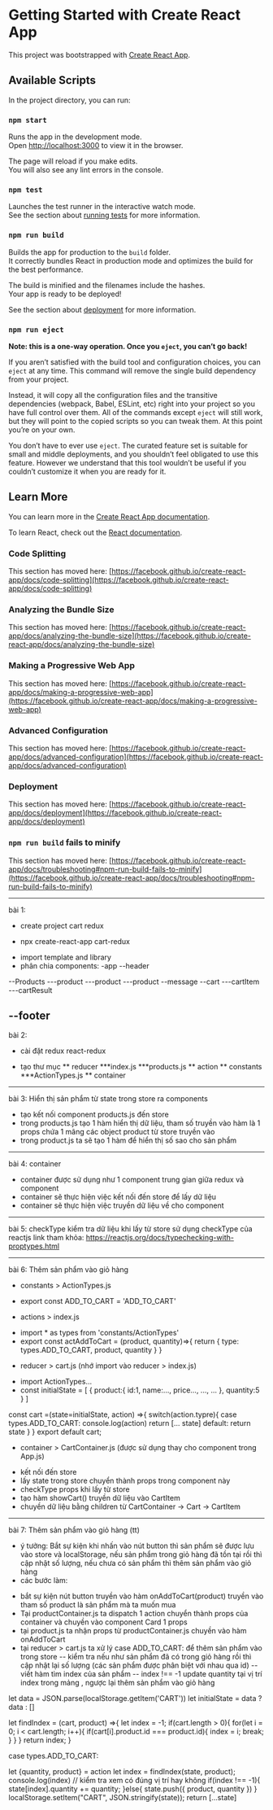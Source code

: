 # Getting Started with Create React App

This project was bootstrapped with [Create React App](https://github.com/facebook/create-react-app).

## Available Scripts

In the project directory, you can run:

### `npm start`

Runs the app in the development mode.\
Open [http://localhost:3000](http://localhost:3000) to view it in the browser.

The page will reload if you make edits.\
You will also see any lint errors in the console.

### `npm test`

Launches the test runner in the interactive watch mode.\
See the section about [running tests](https://facebook.github.io/create-react-app/docs/running-tests) for more information.

### `npm run build`

Builds the app for production to the `build` folder.\
It correctly bundles React in production mode and optimizes the build for the best performance.

The build is minified and the filenames include the hashes.\
Your app is ready to be deployed!

See the section about [deployment](https://facebook.github.io/create-react-app/docs/deployment) for more information.

### `npm run eject`

**Note: this is a one-way operation. Once you `eject`, you can’t go back!**

If you aren’t satisfied with the build tool and configuration choices, you can `eject` at any time. This command will remove the single build dependency from your project.

Instead, it will copy all the configuration files and the transitive dependencies (webpack, Babel, ESLint, etc) right into your project so you have full control over them. All of the commands except `eject` will still work, but they will point to the copied scripts so you can tweak them. At this point you’re on your own.

You don’t have to ever use `eject`. The curated feature set is suitable for small and middle deployments, and you shouldn’t feel obligated to use this feature. However we understand that this tool wouldn’t be useful if you couldn’t customize it when you are ready for it.

## Learn More

You can learn more in the [Create React App documentation](https://facebook.github.io/create-react-app/docs/getting-started).

To learn React, check out the [React documentation](https://reactjs.org/).

### Code Splitting

This section has moved here: [https://facebook.github.io/create-react-app/docs/code-splitting](https://facebook.github.io/create-react-app/docs/code-splitting)

### Analyzing the Bundle Size

This section has moved here: [https://facebook.github.io/create-react-app/docs/analyzing-the-bundle-size](https://facebook.github.io/create-react-app/docs/analyzing-the-bundle-size)

### Making a Progressive Web App

This section has moved here: [https://facebook.github.io/create-react-app/docs/making-a-progressive-web-app](https://facebook.github.io/create-react-app/docs/making-a-progressive-web-app)

### Advanced Configuration

This section has moved here: [https://facebook.github.io/create-react-app/docs/advanced-configuration](https://facebook.github.io/create-react-app/docs/advanced-configuration)

### Deployment

This section has moved here: [https://facebook.github.io/create-react-app/docs/deployment](https://facebook.github.io/create-react-app/docs/deployment)

### `npm run build` fails to minify

This section has moved here: [https://facebook.github.io/create-react-app/docs/troubleshooting#npm-run-build-fails-to-minify](https://facebook.github.io/create-react-app/docs/troubleshooting#npm-run-build-fails-to-minify)


--------------------------------------------------------
bài 1: 
- create project cart redux 
+ npx create-react-app cart-redux
- import template and library
- phân chia components:
-app
--header

--Products
---product
---product
---product
--message
--cart
---cartItem
---cartResult

--footer
---------------------------------
bài 2:
- cài đặt redux react-redux
* tạo thư mục
** reducer
***index.js
***products.js
** action
** constants
***ActionTypes.js
** container
-----------------------------------
bài 3: Hiển thị sản phẩm từ state trong store ra components
* tạo kết nối component products.js đến store
* trong products.js tạo 1 hàm hiển thị dữ liệu, tham số truyền vào hàm là 1 props chứa 1 mãng các object product từ store truyền vào
* trong product.js ta sẽ tạo 1 hàm để hiển thị số sao cho sản phẩm

-----------------------------------
bài 4: container
* container được sử dụng như 1 component trung gian giữa redux và component
* container sẽ thực hiện việc kết nối đến store để lấy dữ liệu
* container sẽ thực hiện việc truyền dữ liệu về cho component

-----------------------------------
bài 5: checkType kiểm tra dữ liệu khi lấy từ store
sử dụng checkType của reactjs
link tham khỏa: https://reactjs.org/docs/typechecking-with-proptypes.html

-----------------------------------
bài 6: Thêm sản phẩm vào giỏ hàng
* constants > ActionTypes.js
- export const ADD_TO_CART = 'ADD_TO_CART'
* actions > index.js
- import * as types from 'constants/ActionTypes'
- export const actAddToCart = (product, quantity)=>{
    return {
        type: types.ADD_TO_CART,
        product, 
        quantity
    }
}
* reducer > cart.js (nhớ import vào reducer > index.js)
- import ActionTypes...
- const initialState = [
    {
        product:{
            id:1,
            name:...,
            price...,
            ...,
            ...
        },
        quantity:5
    }
]

const cart =(state=initialState, action) =>{
    switch(action.typre){
        case types.ADD_TO_CART:
        console.log(action)
        return [... state]
        default: return state
    }
}
export default cart;

* container > CartContainer.js (được sử dụng thay cho component <Cart /> trong App.js)
- kết nối đến store
- lấy state trong store chuyển thành props trong component này
- checkType props khi lấy từ store
- tạo hàm showCart() truyền dữ liệu vào CartItem 
- chuyền dữ liệu bằng children từ CartContainer -> Cart -> CartItem

-----------------------------------
bài 7: Thêm sản phẩm vào giỏ hàng (tt)
* ý tưởng: Bắt sự kiện khi nhấn vào nút button thì sản phẩm sẽ được lưu vào store và localStorage, nếu sản phẩm trong giỏ hàng đã tồn tại rồi thì cập nhật số lượng, nếu chưa có sản phẩm thì thêm sản phẩm vào giỏ hàng
* các bước làm:
- bắt sự kiện nút button truyền vào hàm onAddToCart(product) truyền vào tham số product là sản phẩm mà ta muốn mua
- Tại productContainer.js ta dispatch 1 action chuyển thành props của container và chuyền vào component Card 1 props
- tại product.js ta nhận props từ productContainer.js chuyền vào hàm onAddToCart
- tại reducer > cart.js ta xử lý case ADD_TO_CART: để thêm sản phẩm vào trong store
-- kiểm tra nếu như sản phẩm đã có trong giỏ hàng rồi thì cập nhật lại số lượng (các sản phẩm được phân biệt với nhau qua  id)
-- viết hàm tìm index của sản phẩm
-- index !== -1 update quantity tại vị trí index trong mảng , ngược lại thêm sản phẩm vào giỏ hàng
 
let data = JSON.parse(localStorage.getItem('CART'))
let initialState = data ? data : []


let findIndex  = (cart, product) =>{
    let index = -1;
    if(cart.length > 0){
        for(let i = 0; i < cart.length; i++){
            if(cart[i].product.id === product.id){
                index = i;
                break;
            }
        }
    }
    return index;
}

case types.ADD_TO_CART:

let {quantity, product} = action
let index = findIndex(state, product);
console.log(index) // kiểm tra xem có đúng vị trí hay không
if(index !== -1){
    state[index].quantity += quantity;
}else{
    state.push({
        product,
        quantity
    })
}
localStorage.setItem("CART", JSON.stringify(state));
return [...state]